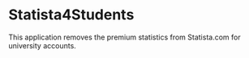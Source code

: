 # Statista4Students

This application removes the premium statistics from Statista.com for university accounts.